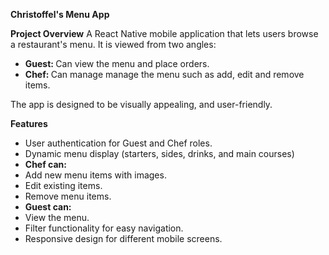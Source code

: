 <strong> Christoffel's Menu App</strong>

<strong>Project Overview</strong>
A React Native mobile application that lets users browse a restaurant's menu.  It is viewed from two angles:
<ul>
  <li><strong>Guest: </strong> Can view the menu and place orders.</li>
  <li><strong>Chef: </strong> Can manage manage the menu such as add, edit and remove items.</li>
</ul>
The app is designed to be visually appealing, and user-friendly.

<strong>Features</strong>
<ul>
  <li>User authentication for Guest and Chef roles.</li>
  <li>Dynamic menu display (starters, sides, drinks, and main courses)</li>
  <li><strong>Chef can:</strong> </li>
  <li>Add new menu items with images.</li>
  <li>Edit existing items.</li>
  <li>Remove menu items.</li>

  <li><strong>Guest can:</strong> </li>
  <li>View the menu.</li>
  <li>Filter functionality for easy navigation.</li>
  <li>Responsive design for different mobile screens.</li>
</ul>



